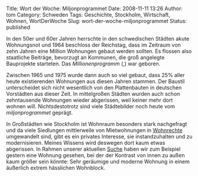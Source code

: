 Title: Wort der Woche: Miljonprogrammet
Date: 2008-11-11 13:26
Author: tom
Category: Schweden
Tags: Geschichte, Stockholm, Wirtschaft, Wohnen, WortDerWoche
Slug: wort-der-woche-miljonprogrammet
Status: published

In den 50er und 60er Jahren herrschte in den schwedischen Städten akute
Wohnungsnot und 1964 beschloss der Reichstag, dass im Zeitraum von zehn
Jahren eine Million Wohnungen gebaut werden sollten. Es flossen also
staatliche Beiträge, bevorzugt an Kommunen, die groß angelegte
Bauprojekte starteten. Das *Millionenprogramm*
([](http://de.wikipedia.org/wiki/Millionenprogramm),[](http://sv.wikipedia.org/wiki/Miljonprogrammet))
war geboren.

Zwischen 1965 und 1975 wurde dann auch so viel gebaut, dass 25% aller
heute existierenden Wohnungen aus diesen Jahren stammen. Der Baustil
unterscheidet sich nicht wesentlich von den Plattenbauten in deutschen
Vorstädten aus dieser Zeit. In mittelgroßen Städten wurden auch schon
zehntausende Wohnungen wieder abgerissen, weil keiner mehr dort wohnen
will. Nichtsdestotrotz sind viele Städtebilder noch heute vom
*miljonprogrammet* geprägt.

In Großstädten wie Stockholm ist Wohnraum besonders stark nachgefragt
und da viele Siedlungen mittlerweile von Mietwohnungen in
[Wohnrechte](http://www.fiket.de/2006/05/28/wort-der-woche-bostadsraett/)
umgewandelt sind, gibt es ein privates Interesse, sie instandzuhalten
und zu modernisieren. Meines Wissens wird deswegen dort kaum etwas
abgerissen. In Rahmen unserer aktuellen
[Suche](http://www.fiket.de/2008/11/02/wohnungssuche-stockholm/) haben
wir zum Beispiel gestern eine Wohnung gesehen, bei der der Kontrast von
innen zu außen kaum größer sein könnte: Sehr geräumige und moderne
Wohnung in einem äußerlich extrem hässlichen Wohnblock.

